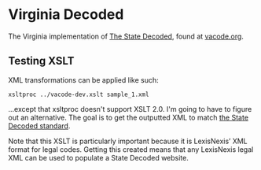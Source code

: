 # Virginia Decoded

The Virginia implementation of [The State Decoded](https://github.com/statedecoded/statedecoded/), found at [vacode.org](https://vacode.org/).

## Testing XSLT

XML transformations can be applied like such:

```
xsltproc ../vacode-dev.xslt sample_1.xml
```

...except that xsltproc doesn't support XSLT 2.0. I'm going to have to figure out an alternative. The goal is to get the outputted XML to match [the State Decoded standard](http://docs.statedecoded.com/xml-format.html).

Note that this XSLT is particularly important because it is LexisNexis’ XML format for legal codes. Getting this created means that any LexisNexis legal XML can be used to populate a State Decoded website.
